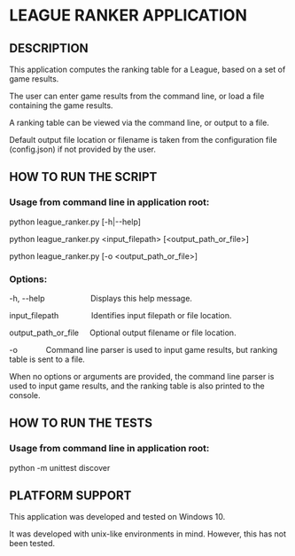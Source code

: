 # LEAGUE RANKER APPLICATION
## DESCRIPTION

This application computes the ranking table for a League, based on a set of 
game results.

The user can enter game results from the command line, or load a file 
containing the game results.

A ranking table can be viewed via the command line, or output to a file.

Default output file location or filename is taken from the configuration file 
(config.json) if not provided by the user.

## HOW TO RUN THE SCRIPT
### Usage from command line in application root:
python league_ranker.py [-h|--help]

python league_ranker.py <input_filepath> [<output_path_or_file>]

python league_ranker.py [-o <output_path_or_file>]

### Options:
-h, --help &nbsp; &nbsp; &nbsp; &nbsp; &nbsp; &nbsp; &nbsp; &nbsp; &nbsp; &nbsp; Displays this help message.

input_filepath &nbsp; &nbsp; &nbsp; &nbsp; &nbsp; &nbsp; &nbsp; Identifies input filepath or file location.
     
output_path_or_file &nbsp; &nbsp; Optional output filename or file location.
      
-o &nbsp; &nbsp; &nbsp; &nbsp; &nbsp; &nbsp; Command line parser is used to input game 
                              results, but ranking table is sent to a file.
                                      

When no options or arguments are provided, the command line parser is used
to input game results, and the ranking table is also printed to the console.

## HOW TO RUN THE TESTS
### Usage from command line in application root:
python -m unittest discover

## PLATFORM SUPPORT

This application was developed and tested on Windows 10.

It was developed with unix-like environments in mind. However, this has not been tested.
